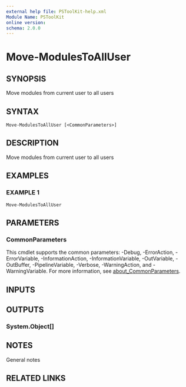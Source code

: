```yaml
---
external help file: PSToolKit-help.xml
Module Name: PSToolKit
online version:
schema: 2.0.0
---
```


# Move-ModulesToAllUser

## SYNOPSIS
Move modules from current user to all users

## SYNTAX

```
Move-ModulesToAllUser [<CommonParameters>]
```

## DESCRIPTION
Move modules from current user to all users

## EXAMPLES

### EXAMPLE 1
```
Move-ModulesToAllUser
```

## PARAMETERS

### CommonParameters
This cmdlet supports the common parameters: -Debug, -ErrorAction, -ErrorVariable, -InformationAction, -InformationVariable, -OutVariable, -OutBuffer, -PipelineVariable, -Verbose, -WarningAction, and -WarningVariable. For more information, see [about_CommonParameters](http://go.microsoft.com/fwlink/?LinkID=113216).

## INPUTS

## OUTPUTS

### System.Object[]
## NOTES
General notes

## RELATED LINKS
